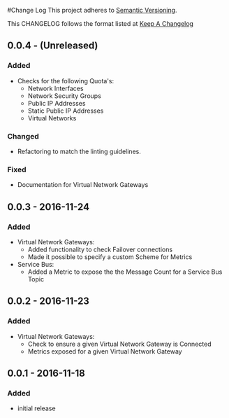 #Change Log
This project adheres to [Semantic Versioning](http://semver.org/).

This CHANGELOG follows the format listed at [Keep A Changelog](http://keepachangelog.com/)

## 0.0.4 - (Unreleased)
### Added
- Checks for the following Quota's:
  - Network Interfaces
  - Network Security Groups
  - Public IP Addresses
  - Static Public IP Addresses
  - Virtual Networks
### Changed
- Refactoring to match the linting guidelines.
### Fixed
- Documentation for Virtual Network Gateways

## 0.0.3 - 2016-11-24
### Added
- Virtual Network Gateways:
  - Added functionality to check Failover connections
  - Made it possible to specify a custom Scheme for Metrics
- Service Bus:
  - Added a Metric to expose the the Message Count for a Service Bus Topic

## 0.0.2 - 2016-11-23
### Added
- Virtual Network Gateways:
  - Check to ensure a given Virtual Network Gateway is Connected
  - Metrics exposed for a given Virtual Network Gateway

## 0.0.1 - 2016-11-18
### Added
- initial release
